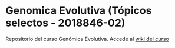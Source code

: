 # Genomica Evolutiva (Tópicos selectos - 2018846-02)
Repositorio del curso Genómica Evolutiva.
Accede al [wiki del curso](https://github.com/gsilvaarias/GenEvo_2024-1/wiki)
